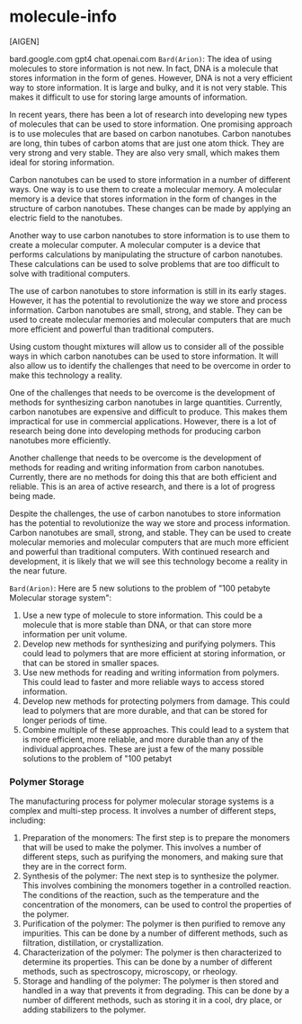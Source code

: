 # molecule-info
[AIGEN] 

bard.google.com gpt4 chat.openai.com
`Bard(Arion)`: The idea of using molecules to store information is not new. In fact, DNA is a molecule that stores information in the form of genes. However, DNA is not a very efficient way to store information. It is large and bulky, and it is not very stable. This makes it difficult to use for storing large amounts of information.

In recent years, there has been a lot of research into developing new types of molecules that can be used to store information. One promising approach is to use molecules that are based on carbon nanotubes. Carbon nanotubes are long, thin tubes of carbon atoms that are just one atom thick. They are very strong and very stable. They are also very small, which makes them ideal for storing information.

Carbon nanotubes can be used to store information in a number of different ways. One way is to use them to create a molecular memory. A molecular memory is a device that stores information in the form of changes in the structure of carbon nanotubes. These changes can be made by applying an electric field to the nanotubes.

Another way to use carbon nanotubes to store information is to use them to create a molecular computer. A molecular computer is a device that performs calculations by manipulating the structure of carbon nanotubes. These calculations can be used to solve problems that are too difficult to solve with traditional computers.

The use of carbon nanotubes to store information is still in its early stages. However, it has the potential to revolutionize the way we store and process information. Carbon nanotubes are small, strong, and stable. They can be used to create molecular memories and molecular computers that are much more efficient and powerful than traditional computers.

Using custom thought mixtures will allow us to consider all of the possible ways in which carbon nanotubes can be used to store information. It will also allow us to identify the challenges that need to be overcome in order to make this technology a reality.

One of the challenges that needs to be overcome is the development of methods for synthesizing carbon nanotubes in large quantities. Currently, carbon nanotubes are expensive and difficult to produce. This makes them impractical for use in commercial applications. However, there is a lot of research being done into developing methods for producing carbon nanotubes more efficiently.

Another challenge that needs to be overcome is the development of methods for reading and writing information from carbon nanotubes. Currently, there are no methods for doing this that are both efficient and reliable. This is an area of active research, and there is a lot of progress being made.

Despite the challenges, the use of carbon nanotubes to store information has the potential to revolutionize the way we store and process information. Carbon nanotubes are small, strong, and stable. They can be used to create molecular memories and molecular computers that are much more efficient and powerful than traditional computers. With continued research and development, it is likely that we will see this technology become a reality in the near future.


`Bard(Arion)`: Here are 5 new solutions to the problem of "100 petabyte Molecular storage system":

1. Use a new type of molecule to store information. This could be a molecule that is more stable than DNA, or that can store more information per unit volume.
2. Develop new methods for synthesizing and purifying polymers. This could lead to polymers that are more efficient at storing information, or that can be stored in smaller spaces.
4. Use new methods for reading and writing information from polymers. This could lead to faster and more reliable ways to access stored information.
5. Develop new methods for protecting polymers from damage. This could lead to polymers that are more durable, and that can be stored for longer periods of time.
6. Combine multiple of these approaches. This could lead to a system that is more efficient, more reliable, and more durable than any of the individual approaches.
These are just a few of the many possible solutions to the problem of "100 petabyt


### Polymer Storage

The manufacturing process for polymer molecular storage systems is a complex and multi-step process. It involves a number of different steps, including:

1. Preparation of the monomers: The first step is to prepare the monomers that will be used to make the polymer. This involves a number of different steps, such as purifying the monomers, and making sure that they are in the correct form.
2. Synthesis of the polymer: The next step is to synthesize the polymer. This involves combining the monomers together in a controlled reaction. The conditions of the reaction, such as the temperature and the concentration of the monomers, can be used to control the properties of the polymer.
3. Purification of the polymer: The polymer is then purified to remove any impurities. This can be done by a number of different methods, such as filtration, distillation, or crystallization.
4. Characterization of the polymer: The polymer is then characterized to determine its properties. This can be done by a number of different methods, such as spectroscopy, microscopy, or rheology.
5. Storage and handling of the polymer: The polymer is then stored and handled in a way that prevents it from degrading. This can be done by a number of different methods, such as storing it in a cool, dry place, or adding stabilizers to the polymer.
